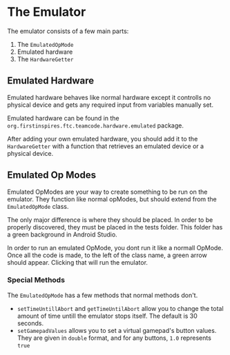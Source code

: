 # The Emulator

The emulator consists of a few main parts:

  1. The `EmulatedOpMode`
  2. Emulated hardware
  3. The `HardwareGetter`

## Emulated Hardware

Emulated hardware behaves like normal hardware except it controlls no physical device and gets any required input 
from variables manually set.

Emulated hardware can be found in the `org.firstinspires.ftc.teamcode.hardware.emulated` package.

After adding your own emulated hardware, you should add it to the `HardwareGetter` with a function that retrieves an emulated device or a physical device.

## Emulated Op Modes
Emulated OpModes are your way to create something to be run on the emulator. They function like normal opModes, but should extend from the `EmulatedOpMode` class. 

The only major difference is where they should be placed. In order to be properly discovered, they must be placed in 
the tests folder. This folder has a green background in Android Studio.

In order to run an emulated OpMode, you dont run it like a normall OpMode.
Once all the code is made, to the left of the class name, a green arrow should appear. Clicking that will run the 
emulator.

### Special Methods

The `EmulatedOpMode` has a few methods that normal methods don't.

* `setTimeUntillAbort` and `getTimeUntilAbort` allow you to change the total amount of time untill the emulator 
  stops itself. The default is 30 seconds.
* `setGamepadValues` allows you to set a virtual gamepad's button values. They are given in `double` format, and for 
  any buttons, `1.0` represents `true`